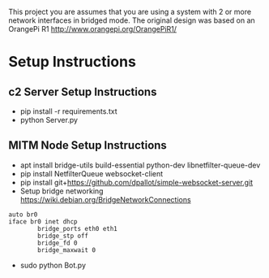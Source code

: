 This project you are assumes that you are using a system with 2 or more network interfaces in bridged mode. The original design was based on an OrangePi R1 http://www.orangepi.org/OrangePiR1/


# Setup Instructions

## c2 Server Setup Instructions
 - pip install -r requirements.txt
 - python Server.py

## MITM Node Setup Instructions
 - apt install bridge-utils build-essential python-dev libnetfilter-queue-dev
 - pip install NetfilterQueue websocket-client
 - pip install git+https://github.com/dpallot/simple-websocket-server.git
 - Setup bridge networking https://wiki.debian.org/BridgeNetworkConnections

```
auto br0
iface br0 inet dhcp
        bridge_ports eth0 eth1
        bridge_stp off
        bridge_fd 0
        bridge_maxwait 0
```

 - sudo python Bot.py

 
